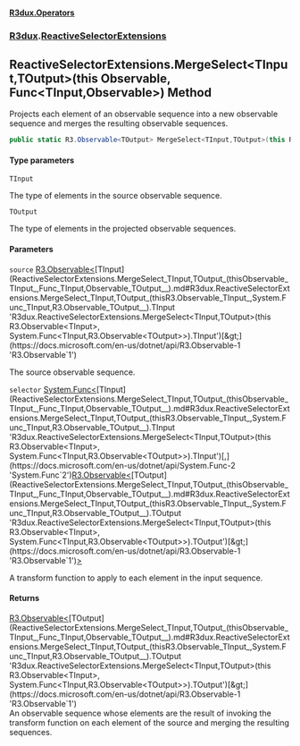 #### [R3dux.Operators](R3dux.Operators.md 'R3dux.Operators')
### [R3dux](R3dux.Operators.md#R3dux 'R3dux').[ReactiveSelectorExtensions](ReactiveSelectorExtensions.md 'R3dux.ReactiveSelectorExtensions')

## ReactiveSelectorExtensions.MergeSelect<TInput,TOutput>(this Observable<TInput>, Func<TInput,Observable<TOutput>>) Method

Projects each element of an observable sequence into a new observable sequence and merges the resulting observable sequences.

```csharp
public static R3.Observable<TOutput> MergeSelect<TInput,TOutput>(this R3.Observable<TInput> source, System.Func<TInput,R3.Observable<TOutput>> selector);
```
#### Type parameters

<a name='R3dux.ReactiveSelectorExtensions.MergeSelect_TInput,TOutput_(thisR3.Observable_TInput_,System.Func_TInput,R3.Observable_TOutput__).TInput'></a>

`TInput`

The type of elements in the source observable sequence.

<a name='R3dux.ReactiveSelectorExtensions.MergeSelect_TInput,TOutput_(thisR3.Observable_TInput_,System.Func_TInput,R3.Observable_TOutput__).TOutput'></a>

`TOutput`

The type of elements in the projected observable sequences.
#### Parameters

<a name='R3dux.ReactiveSelectorExtensions.MergeSelect_TInput,TOutput_(thisR3.Observable_TInput_,System.Func_TInput,R3.Observable_TOutput__).source'></a>

`source` [R3.Observable&lt;](https://docs.microsoft.com/en-us/dotnet/api/R3.Observable-1 'R3.Observable`1')[TInput](ReactiveSelectorExtensions.MergeSelect_TInput,TOutput_(thisObservable_TInput_,Func_TInput,Observable_TOutput__).md#R3dux.ReactiveSelectorExtensions.MergeSelect_TInput,TOutput_(thisR3.Observable_TInput_,System.Func_TInput,R3.Observable_TOutput__).TInput 'R3dux.ReactiveSelectorExtensions.MergeSelect<TInput,TOutput>(this R3.Observable<TInput>, System.Func<TInput,R3.Observable<TOutput>>).TInput')[&gt;](https://docs.microsoft.com/en-us/dotnet/api/R3.Observable-1 'R3.Observable`1')

The source observable sequence.

<a name='R3dux.ReactiveSelectorExtensions.MergeSelect_TInput,TOutput_(thisR3.Observable_TInput_,System.Func_TInput,R3.Observable_TOutput__).selector'></a>

`selector` [System.Func&lt;](https://docs.microsoft.com/en-us/dotnet/api/System.Func-2 'System.Func`2')[TInput](ReactiveSelectorExtensions.MergeSelect_TInput,TOutput_(thisObservable_TInput_,Func_TInput,Observable_TOutput__).md#R3dux.ReactiveSelectorExtensions.MergeSelect_TInput,TOutput_(thisR3.Observable_TInput_,System.Func_TInput,R3.Observable_TOutput__).TInput 'R3dux.ReactiveSelectorExtensions.MergeSelect<TInput,TOutput>(this R3.Observable<TInput>, System.Func<TInput,R3.Observable<TOutput>>).TInput')[,](https://docs.microsoft.com/en-us/dotnet/api/System.Func-2 'System.Func`2')[R3.Observable&lt;](https://docs.microsoft.com/en-us/dotnet/api/R3.Observable-1 'R3.Observable`1')[TOutput](ReactiveSelectorExtensions.MergeSelect_TInput,TOutput_(thisObservable_TInput_,Func_TInput,Observable_TOutput__).md#R3dux.ReactiveSelectorExtensions.MergeSelect_TInput,TOutput_(thisR3.Observable_TInput_,System.Func_TInput,R3.Observable_TOutput__).TOutput 'R3dux.ReactiveSelectorExtensions.MergeSelect<TInput,TOutput>(this R3.Observable<TInput>, System.Func<TInput,R3.Observable<TOutput>>).TOutput')[&gt;](https://docs.microsoft.com/en-us/dotnet/api/R3.Observable-1 'R3.Observable`1')[&gt;](https://docs.microsoft.com/en-us/dotnet/api/System.Func-2 'System.Func`2')

A transform function to apply to each element in the input sequence.

#### Returns
[R3.Observable&lt;](https://docs.microsoft.com/en-us/dotnet/api/R3.Observable-1 'R3.Observable`1')[TOutput](ReactiveSelectorExtensions.MergeSelect_TInput,TOutput_(thisObservable_TInput_,Func_TInput,Observable_TOutput__).md#R3dux.ReactiveSelectorExtensions.MergeSelect_TInput,TOutput_(thisR3.Observable_TInput_,System.Func_TInput,R3.Observable_TOutput__).TOutput 'R3dux.ReactiveSelectorExtensions.MergeSelect<TInput,TOutput>(this R3.Observable<TInput>, System.Func<TInput,R3.Observable<TOutput>>).TOutput')[&gt;](https://docs.microsoft.com/en-us/dotnet/api/R3.Observable-1 'R3.Observable`1')  
An observable sequence whose elements are the result of invoking the transform function on each element of the source and merging the resulting sequences.